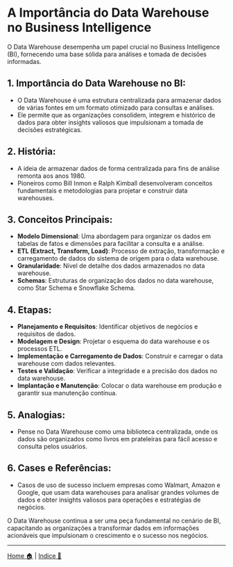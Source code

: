 # A Importância do Data Warehouse no Business Intelligence

O Data Warehouse desempenha um papel crucial no Business Intelligence (BI), fornecendo uma base sólida para análises e tomada de decisões informadas. 

## 1. **Importância do Data Warehouse no BI**:
   - O Data Warehouse é uma estrutura centralizada para armazenar dados de várias fontes em um formato otimizado para consultas e análises.
   - Ele permite que as organizações consolidem, integrem e histórico de dados para obter insights valiosos que impulsionam a tomada de decisões estratégicas.

## 2. **História**:
   - A ideia de armazenar dados de forma centralizada para fins de análise remonta aos anos 1980.
   - Pioneiros como Bill Inmon e Ralph Kimball desenvolveram conceitos fundamentais e metodologias para projetar e construir data warehouses.

## 3. **Conceitos Principais**:
   - **Modelo Dimensional**: Uma abordagem para organizar os dados em tabelas de fatos e dimensões para facilitar a consulta e a análise.
   - **ETL (Extract, Transform, Load)**: Processo de extração, transformação e carregamento de dados do sistema de origem para o data warehouse.
   - **Granularidade**: Nível de detalhe dos dados armazenados no data warehouse.
   - **Schemas**: Estruturas de organização dos dados no data warehouse, como Star Schema e Snowflake Schema.

## 4. **Etapas**:
   - **Planejamento e Requisitos**: Identificar objetivos de negócios e requisitos de dados.
   - **Modelagem e Design**: Projetar o esquema do data warehouse e os processos ETL.
   - **Implementação e Carregamento de Dados**: Construir e carregar o data warehouse com dados relevantes.
   - **Testes e Validação**: Verificar a integridade e a precisão dos dados no data warehouse.
   - **Implantação e Manutenção**: Colocar o data warehouse em produção e garantir sua manutenção contínua.

## 5. **Analogias**:
   - Pense no Data Warehouse como uma biblioteca centralizada, onde os dados são organizados como livros em prateleiras para fácil acesso e consulta pelos usuários.

## 6. **Cases e Referências**:
   - Casos de uso de sucesso incluem empresas como Walmart, Amazon e Google, que usam data warehouses para analisar grandes volumes de dados e obter insights valiosos para operações e estratégias de negócios.

O Data Warehouse continua a ser uma peça fundamental no cenário de BI, capacitando as organizações a transformar dados em informações acionáveis que impulsionam o crescimento e o sucesso nos negócios.


-----

[Home 🏠](../README.md) | [Indice 📇](README.md)